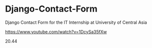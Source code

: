 # Django-Contact-Form
Django Contact Form for the IT Internship at University of Central Asia





https://www.youtube.com/watch?v=1DcySa35fXw

20.44